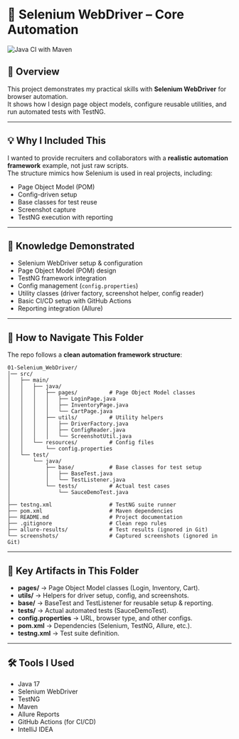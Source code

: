 # 🚀 Selenium WebDriver – Core Automation

![Java CI with Maven](https://github.com/AA8020/Software-Testing-Portfolio/actions/workflows/maven.yml/badge.svg)



## 📌 Overview
This project demonstrates my practical skills with **Selenium WebDriver** for browser automation.  
It shows how I design page object models, configure reusable utilities, and run automated tests with TestNG.

---

## 💡 Why I Included This
I wanted to provide recruiters and collaborators with a **realistic automation framework** example, not just raw scripts.  
The structure mimics how Selenium is used in real projects, including:
- Page Object Model (POM)
- Config-driven setup
- Base classes for test reuse
- Screenshot capture
- TestNG execution with reporting

---

## 🎯 Knowledge Demonstrated
- Selenium WebDriver setup & configuration
- Page Object Model (POM) design
- TestNG framework integration
- Config management (`config.properties`)
- Utility classes (driver factory, screenshot helper, config reader)
- Basic CI/CD setup with GitHub Actions
- Reporting integration (Allure)

---

## 📌 How to Navigate This Folder
The repo follows a **clean automation framework structure**:

```
01-Selenium_WebDriver/
│── src/
│   ├── main/
│   │   ├── java/
│   │   │   ├── pages/          # Page Object Model classes
│   │   │   │   ├── LoginPage.java
│   │   │   │   ├── InventoryPage.java
│   │   │   │   └── CartPage.java
│   │   │   ├── utils/          # Utility helpers
│   │   │   │   ├── DriverFactory.java
│   │   │   │   ├── ConfigReader.java
│   │   │   │   └── ScreenshotUtil.java
│   │   └── resources/          # Config files
│   │       └── config.properties
│   └── test/
│       └── java/
│           ├── base/           # Base classes for test setup
│           │   ├── BaseTest.java
│           │   └── TestListener.java
│           └── tests/          # Actual test cases
│               └── SauceDemoTest.java
│
├── testng.xml                  # TestNG suite runner
├── pom.xml                     # Maven dependencies
├── README.md                   # Project documentation
├── .gitignore                  # Clean repo rules
├── allure-results/             # Test results (ignored in Git)
└── screenshots/                # Captured screenshots (ignored in Git)
```

---

## 📂 Key Artifacts in This Folder
- **pages/** → Page Object Model classes (Login, Inventory, Cart).
- **utils/** → Helpers for driver setup, config, and screenshots.
- **base/** → BaseTest and TestListener for reusable setup & reporting.
- **tests/** → Actual automated tests (SauceDemoTest).
- **config.properties** → URL, browser type, and other configs.
- **pom.xml** → Dependencies (Selenium, TestNG, Allure, etc.).
- **testng.xml** → Test suite definition.

---

## 🛠 Tools I Used
- Java 17
- Selenium WebDriver
- TestNG
- Maven
- Allure Reports
- GitHub Actions (for CI/CD)
- IntelliJ IDEA
